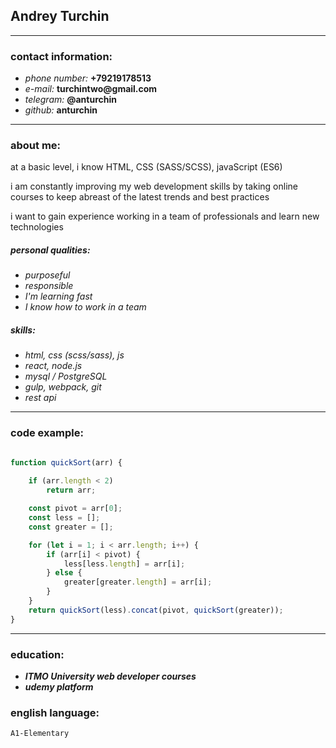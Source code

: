 ## Andrey Turchin
___
### contact information:

* _phone number:_ __+79219178513__
* _e-mail:_ __turchintwo@gmail.com__
* _telegram:_ __@anturchin__
* _github:_ __anturchin__

---
### about me:


at a basic level, i know HTML, CSS (SASS/SCSS), javaScript (ES6)

i am constantly improving my web development skills by taking online courses to keep abreast of the latest trends and best practices 

i want to gain experience working in a team of professionals and learn new technologies

##### personal qualities:
* _purposeful_
* _responsible_
* _I'm learning fast_
* _I know how to work in a team_

##### skills:
* _html, css (scss/sass), js_
* _react, node.js_
* _mysql / PostgreSQL_
* _gulp, webpack, git_
* _rest api_


---

### code example:

```javaScript

function quickSort(arr) {
	
	if (arr.length < 2)
		return arr;

	const pivot = arr[0];
	const less = [];
	const greater = [];

	for (let i = 1; i < arr.length; i++) {
		if (arr[i] < pivot) {
			less[less.length] = arr[i];
		} else {
			greater[greater.length] = arr[i];
		}
	}
	return quickSort(less).concat(pivot, quickSort(greater));
}


```
___

### education:
* ___ITMO University web developer courses___
* ___udemy platform___

### english language:
	A1-Elementary	
